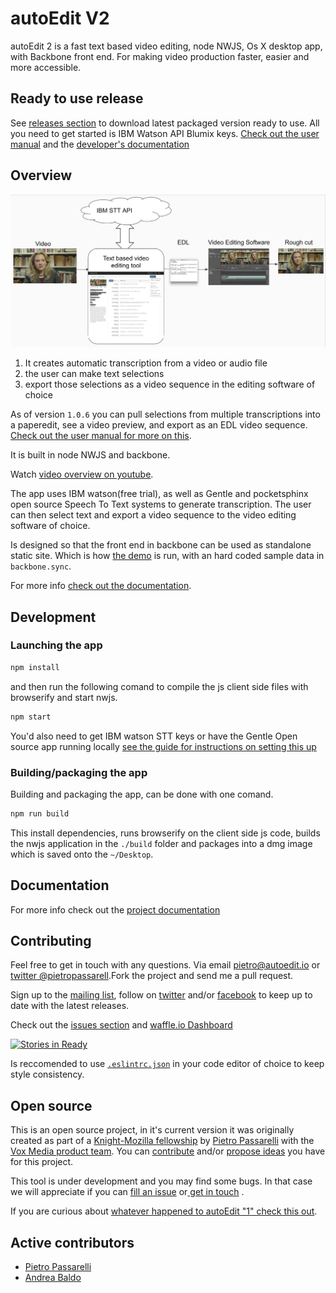 # autoEdit V2

autoEdit 2 is a fast text based video editing, node NWJS, Os X desktop app, with Backbone front end. For making video production faster, easier and more accessible.

## Ready to use release 

See [releases section](https://github.com/OpenNewsLabs/autoEdit_2/releases) to download latest packaged version ready to use. 
All you need to get started is IBM Watson API Blumix keys. [Check out the user manual](hhttps://pietropassarelli.gitbooks.io/autoedit2-user-manual/content/) and the [developer's documentation](https://pietropassarelli.gitbooks.io/autoedit-2-r-d-documentation-for-developers/content/)


## Overview

![Overview diagram ](/docs/img/tutorial/0_diagram.png)

1. It creates automatic transcription from a video or audio file
2. the user can make text selections 
3. export those selections as a video sequence in the editing software of choice

As of version `1.0.6` you can pull selections from multiple transcriptions into a paperedit, see a video preview, and export as an EDL video sequence. [Check out the user manual for more on this](https://pietropassarelli.gitbooks.io/autoedit2-user-manual/content/paperediting.html).

It is built in node NWJS and backbone. 

<!-- ![Transcription ](/docs/img/gif/3_transcription.gif) -->

Watch [video overview on youtube](http://www.youtube.com/watch?v=4z143-nJlzs).

The app uses IBM watson(free trial), as well as Gentle and pocketsphinx open source Speech To Text systems to generate transcription.
The user can then select text and export a video sequence to the video editing software of choice.

Is designed so that the front end in backbone can be used as standalone static site. Which is how 
[the demo](https://opennewslabs.github.io/autoEdit_2/public/demo/frontEnd/index.html) is run, with an hard coded sample data in `backbone.sync`.

For more info [check out the documentation](https://pietropassarelli.gitbooks.io/autoedit-2-r-d-documentation-for-developers/content).

## Development

### Launching the app

```bash
npm install
``` 

and then run the following comand to compile the js client side files with browserify and start nwjs. 

```bash
npm start
```

You'd also need to get IBM watson STT keys or have the Gentle Open source app running locally [see the guide for instructions on setting this up ](https://pietropassarelli.gitbooks.io/autoedit2-user-manual/content/chapter1.html)

### Building/packaging the app

Building and packaging the app, can be done with one comand. 


```bash
npm run build
```

This install dependencies, runs browserify on the client side js code, builds the nwjs application in the `./build` folder and packages into a dmg image which is saved onto the `~/Desktop`. 



## Documentation 

For more info check out the [project documentation](https://pietropassarelli.gitbooks.io/autoedit-2-r-d-documentation-for-developers/content/)


## Contributing
Feel free to get in touch with any questions. Via email <pietro@autoedit.io> or [twitter @pietropassarell](https://twitter.com/pietropassarell).Fork the project and send me a pull request.

Sign up to the [mailing list](http://eepurl.com/cMzwSX), follow on [twitter](http://twitter.com/autoEdit2) and/or [facebook](https://www.facebook.com/autoEdit.io/) to keep up to date with the latest releases. 

Check out the [issues section](https://github.com/OpenNewsLabs/autoEdit_2/issues) and [waffle.io Dashboard](https://waffle.io/OpenNewsLabs/autoEdit_2)

[![Stories in Ready](https://badge.waffle.io/OpenNewsLabs/autoEdit_2.png?label=ready&title=Ready)](https://waffle.io/OpenNewsLabs/autoEdit_2)

Is reccomended to use [`.eslintrc.json`](./.eslintrc.json) in your code editor of choice to keep style consistency.

## Open source 

This is an open source project, in it's current version it was originally created as part of a [Knight-Mozilla fellowship](https://opennews.org/what/fellowships/) by [Pietro Passarelli](http://pietropassarelli.com) with the [Vox Media product team](http://product.voxmedia.com). You can [contribute](https://github.com/OpenNewsLabs/autoEdit_2) and/or <a href="mailto:{{site.email}}?Subject=autoEdit%202%20question">propose ideas</a> you have for this project.

This tool is under development and you may find some bugs. In that case we will appreciate if you can [fill an issue](https://github.com/OpenNewsLabs/autoEdit_2/issues) or<a href="mailto:{{site.email}}?Subject=autoEdit%20bug"> get in touch</a> .

If you are curious about [whatever happened to autoEdit "1" check this out](http://pietropassarelli.com/autoEdit.html).

<!-- 
## Contributors

List of contributors that have helped shaped this version of autoEdit by contributing and/or advising on this or previous versions of autoEdit, in no particular order.

- [Pietro Passarelli](http://github.com/pietrop)
- [Andrea Baldo](https://twitter.com/and_baldo)
- [Dan Zajdband](https://twitter.com/impronunciable)
- [Rosario Rascuna](https://twitter.com/_sarhus)
- [Daniele Bottillo](https://twitter.com/dbottillo)
- [Sanette Tanaka](https://twitter.com/ssktanaka)
- [Ryan Mark](https://twitter.com/ryanmark)
- [Katie O'Dowd]()
- [Lauren Rabaino](https://twitter.com/laurenrabaino) -->


## Active contributors 

- [Pietro Passarelli](http://github.com/pietrop)
- [Andrea Baldo](https://twitter.com/and_baldo)
